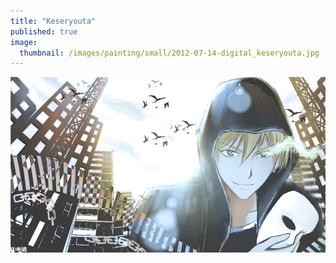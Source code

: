 ```yaml
---
title: "Keseryouta"
published: true
image: 
  thumbnail: /images/painting/small/2012-07-14-digital_keseryouta.jpg
---
```

<img src="/images/painting/2012-07-14-digital_keseryouta.jpg">

